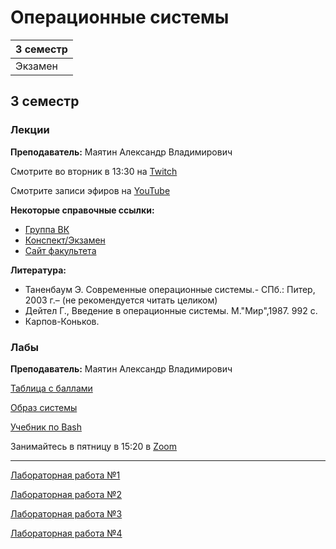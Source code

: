 # Операционные системы

|3 семестр|
|---|
|Экзамен|

## 3 семестр
### Лекции

**Преподаватель:** Маятин Александр Владимирович

Смотрите во вторник в 13:30 на [Twitch](https://www.twitch.tv/mayatin)

Смотрите записи эфиров на [YouTube](https://www.youtube.com/c/alexandermayatin)

**Некоторые справочные ссылки:**

* [Группа ВК](https://vk.com/mayatin)
* [Конспект/Экзамен](https://docs.google.com/document/d/1ywCeuZLNm8hPLbIRfp_qVuOgFM0a5x0MwR1ST97T6yM/edit)
* [Сайт факультета](https://fitp.itmo.ru)

**Литература:** 
* Таненбаум Э. Современные операционные системы.- СПб.: Питер, 2003 г.– (не рекомендуется читать целиком)
* Дейтел Г., Введение в операционные системы. М.&quot;Мир&quot;,1987. 992 с.
* Карпов-Коньков.


### Лабы

**Преподаватель:** Маятин Александр Владимирович

[Таблица с баллами](https://docs.google.com/spreadsheets/d/1n9YydxIeP9eLmR3dSG5WHvcDCj82FvZ2w8F5NztQ8YM/edit#gid=0)

[Образ системы](https://yadi.sk/d/d48ND4ylz_-0pA?w=1)

[Учебник по Bash](https://www.opennet.ru/docs/RUS/bash_scripting_guide/)

Занимайтесь в пятницу в 15:20 в [Zoom](https://us02web.zoom.us/j/8322383175)

---

[Лабораторная работа №1](../Files/OS/OS_Lab1.pdf)

[Лабораторная работа №2](../Files/OS/OS_Lab2.pdf)

[Лабораторная работа №3](../Files/OS/OS_Lab3.pdf)

[Лабораторная работа №4](../Files/OS/OS_Lab4.pdf)
